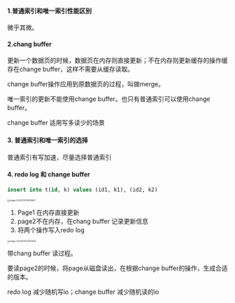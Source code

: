 #### 1.普通索引和唯一索引性能区别

微乎其微。

#### 2.chang buffer

更新一个数据页的时候，数据页在内存则直接更新；不在内存则更新缓存的操作缓存在change buffer，这样不需要从缓存读取。

change buffer操作应用到原数据页的过程，叫做merge。

唯一索引的更新不能使用change buffer。也只有普通索引可以使用change buffer。

change buffer 适用写多读少的场景

#### 3. 普通索引和唯一索引的选择

普通索引有写加速，尽量选择普通索引

#### 4. redo log 和 change buffer

```sql
insert into t(id, k) values (id1, k1), (id2, k2)
```

<img src="/Users/wangfusheng/Documents/notes/mysql/mysql45讲笔记/.assets/image-20230131114505601.png" alt="image-20230131114505601" style="zoom: 33%;" /> 

1. Page1 在内存直接更新
2. page2不在内存，在chang buffer 记录更新信息
3. 将两个操作写入redo log



<img src="/Users/wangfusheng/Documents/notes/mysql/mysql45讲笔记/.assets/image-20230131122001626.png" alt="image-20230131122001626" style="zoom:33%;" /> 

带chang buffer 读过程。

要读page2的时候，将page从磁盘读出，在根据change buffer的操作，生成合适的版本。



redo log 减少随机写io；change buffer 减少随机读的io
